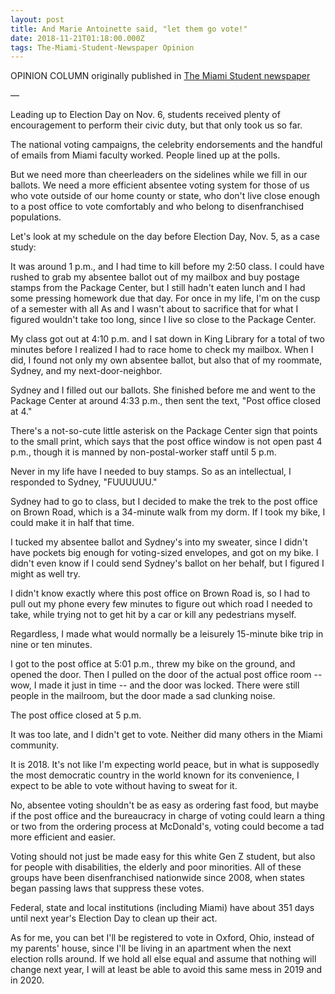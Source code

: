 ```yaml
---
layout: post
title: And Marie Antoinette said, "let them go vote!"
date: 2018-11-21T01:18:00.000Z
tags: The-Miami-Student-Newspaper Opinion
---
```

OPINION COLUMN originally published in [The Miami Student newspaper](https://www.miamistudent.net/article/2018/11/and-marie-antoinette-said-let-them-go-vote)

—

Leading up to Election Day on Nov. 6, students received plenty of encouragement to perform their civic duty, but that only took us so far.

The national voting campaigns, the celebrity endorsements and the handful of emails from Miami faculty worked. People lined up at the polls.

But we need more than cheerleaders on the sidelines while we fill in our ballots. We need a more efficient absentee voting system for those of us who vote outside of our home county or state, who don't live close enough to a post office to vote comfortably and who belong to disenfranchised populations.

Let's look at my schedule on the day before Election Day, Nov. 5, as a case study:

It was around 1 p.m., and I had time to kill before my 2:50 class. I could have rushed to grab my absentee ballot out of my mailbox and buy postage stamps from the Package Center, but I still hadn't eaten lunch and I had some pressing homework due that day. For once in my life, I'm on the cusp of a semester with all As and I wasn't about to sacrifice that for what I figured wouldn't take too long, since I live so close to the Package Center.

My class got out at 4:10 p.m. and I sat down in King Library for a total of two minutes before I realized I had to race home to check my mailbox. When I did, I found not only my own absentee ballot, but also that of my roommate, Sydney, and my next-door-neighbor.

Sydney and I filled out our ballots. She finished before me and went to the Package Center at around 4:33 p.m., then sent the text, "Post office closed at 4."

There's a not-so-cute little asterisk on the Package Center sign that points to the small print, which says that the post office window is not open past 4 p.m., though it is manned by non-postal-worker staff until 5 p.m.

Never in my life have I needed to buy stamps. So as an intellectual, I responded to Sydney, "FUUUUUU."

Sydney had to go to class, but I decided to make the trek to the post office on Brown Road, which is a 34-minute walk from my dorm. If I took my bike, I could make it in half that time.

I tucked my absentee ballot and Sydney's into my sweater, since I didn't have pockets big enough for voting-sized envelopes, and got on my bike. I didn't even know if I could send Sydney's ballot on her behalf, but I figured I might as well try.

I didn't know exactly where this post office on Brown Road is, so I had to pull out my phone every few minutes to figure out which road I needed to take, while trying not to get hit by a car or kill any pedestrians myself.

Regardless, I made what would normally be a leisurely 15-minute bike trip in nine or ten minutes.

I got to the post office at 5:01 p.m., threw my bike on the ground, and opened the door. Then I pulled on the door of the actual post office room -- wow, I made it just in time -- and the door was locked. There were still people in the mailroom, but the door made a sad clunking noise.

The post office closed at 5 p.m.

It was too late, and I didn't get to vote. Neither did many others in the Miami community.

It is 2018. It's not like I'm expecting world peace, but in what is supposedly the most democratic country in the world known for its convenience, I expect to be able to vote without having to sweat for it.

No, absentee voting shouldn't be as easy as ordering fast food, but maybe if the post office and the bureaucracy in charge of voting could learn a thing or two from the ordering process at McDonald's, voting could become a tad more efficient and easier.

Voting should not just be made easy for this white Gen Z student, but also for people with disabilities, the elderly and poor minorities. All of these groups have been disenfranchised nationwide since 2008, when states began passing laws that suppress these votes.

Federal, state and local institutions (including Miami) have about 351 days until next year's Election Day to clean up their act.

As for me, you can bet I'll be registered to vote in Oxford, Ohio, instead of my parents' house, since I'll be living in an apartment when the next election rolls around. If we hold all else equal and assume that nothing will change next year, I will at least be able to avoid this same mess in 2019 and in 2020.